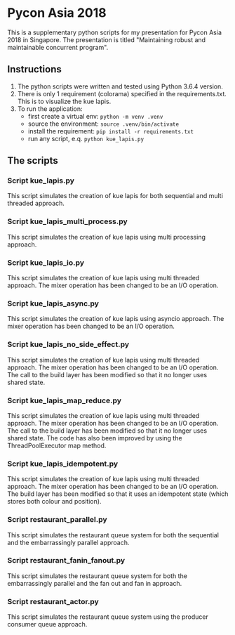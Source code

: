 # Pycon Asia 2018
This is a supplementary python scripts for my presentation for Pycon Asia 2018 in Singapore. The presentation is titled "Maintaining robust and maintainable concurrent program".

## Instructions
1. The python scripts were written and tested using Python 3.6.4 version.
2. There is only 1 requirement (colorama) specified in the requirements.txt. This is to visualize the kue lapis.
3. To run the application:
    * first create a virtual env: `python -m venv .venv`
    * source the environment: `source .venv/bin/activate`
    * install the requirement: `pip install -r requirements.txt`
    * run any script, e.q. `python kue_lapis.py`

## The scripts

### Script kue_lapis.py
This script simulates the creation of kue lapis for both sequential and multi threaded approach.

### Script kue_lapis_multi_process.py
This script simulates the creation of kue lapis using multi processing approach.

### Script kue_lapis_io.py
This script simulates the creation of kue lapis using multi threaded approach. The mixer operation has been changed to be an I/O operation.

### Script kue_lapis_async.py
This script simulates the creation of kue lapis using asyncio approach. The mixer operation has been changed to be an I/O operation.

### Script kue_lapis_no_side_effect.py
This script simulates the creation of kue lapis using multi threaded approach. The mixer operation has been changed to be an I/O operation. The call to the build layer has been modified so that it no longer uses shared state.

### Script kue_lapis_map_reduce.py
This script simulates the creation of kue lapis using multi threaded approach. The mixer operation has been changed to be an I/O operation. The call to the build layer has been modified so that it no longer uses shared state. The code has also been improved by using the ThreadPoolExecutor map method.

### Script kue_lapis_idempotent.py
This script simulates the creation of kue lapis using multi threaded approach. The mixer operation has been changed to be an I/O operation. The build layer has been modified so that it uses an idempotent state (which stores both colour and position).

### Script restaurant_parallel.py
This script simulates the restaurant queue system for both the sequential and the embarrassingly parallel approach.

### Script restaurant_fanin_fanout.py
This script simulates the restaurant queue system for both the embarrassingly parallel and the fan out and fan in approach.

### Script restaurant_actor.py
This script simulates the restaurant queue system using the producer consumer queue approach.

